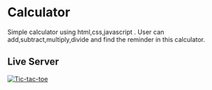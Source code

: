 # Calculator
Simple calculator using html,css,javascript . User can add,subtract,multiply,divide and find the reminder in this calculator.  

## Live Server
<a href="https://vishinu24.github.io/Calculator/" target="_blank">
  <img src="https://github.com/VisHinu24/Calculator/assets/144244396/131dd520-c57f-49d0-982c-fd2571a2744d" alt="Tic-tac-toe">
</a>


